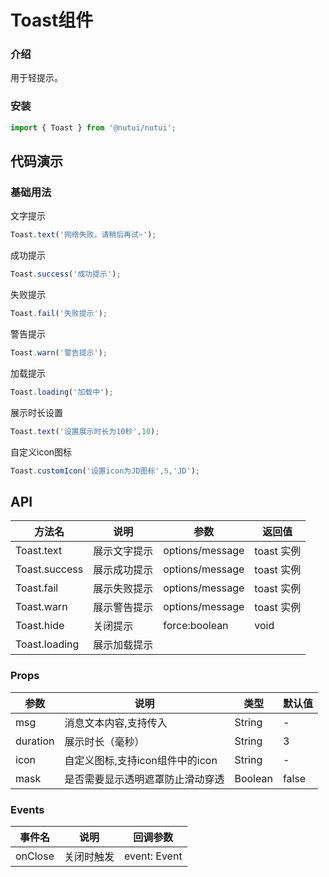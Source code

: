 #  Toast组件

### 介绍

用于轻提示。

### 安装

``` javascript
import { Toast } from '@nutui/nutui';
```

## 代码演示

### 基础用法

文字提示
```javascript
Toast.text('网络失败，请稍后再试~');
```

成功提示

```javascript
Toast.success('成功提示');
```

失败提示

```javascript
Toast.fail('失败提示');
```

警告提示

```javascript
Toast.warn('警告提示');
```

加载提示

```javascript
Toast.loading('加载中');
```

展示时长设置

```javascript
Toast.text('设置展示时长为10秒',10);
```
      
自定义icon图标
```javascript
Toast.customIcon('设置icon为JD图标',5,'JD');
```      

## API

| 方法名                    | 说明                                                                    | 参数            | 返回值     |
| ------------------------- | ----------------------------------------------------------------------- | --------------- | ---------- |
| Toast.text                | 展示文字提示                                                            | options/message | toast 实例 |
| Toast.success             | 展示成功提示                                                            | options/message | toast 实例 |
| Toast.fail                | 展示失败提示                                                            | options/message | toast 实例 |
| Toast.warn                | 展示警告提示                                                            | options/message | toast 实例 |
| Toast.hide                | 关闭提示                                                                | force:boolean   | void       |
| Toast.loading             | 展示加载提示   


### Props

| 参数         | 说明                             | 类型   | 默认值           |
|--------------|----------------------------------|--------|------------------|
| msg         | 消息文本内容,支持传入               | String | -                |
| duration        | 展示时长（毫秒）                         | String | 3                |
| icon         | 自定义图标,支持icon组件中的icon | String | -                |
| mask          | 是否需要显示透明遮罩防止滑动穿透                        | Boolean | false              |

### Events

| 事件名 | 说明           | 回调参数     |
|--------|----------------|--------------|
| onClose  | 关闭时触发 | event: Event |
